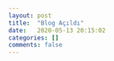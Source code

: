 ```yaml
---
layout: post
title:  "Blog Açıldı"
date:   2020-05-13 20:15:02
categories: []
comments: false
---
```




[jekyll]:      http://jekyllrb.com
[jekyll-gh]:   https://github.com/jekyll/jekyll
[jekyll-help]: https://github.com/jekyll/jekyll-help
